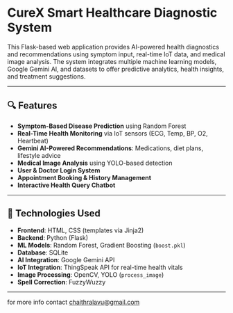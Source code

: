 # CureX Smart Healthcare Diagnostic System

This Flask-based web application provides AI-powered health diagnostics and recommendations using symptom input, real-time IoT data, and medical image analysis. The system integrates multiple machine learning models, Google Gemini AI, and datasets to offer predictive analytics, health insights, and treatment suggestions.

---

## 🔍 Features

- **Symptom-Based Disease Prediction** using Random Forest
- **Real-Time Health Monitoring** via IoT sensors (ECG, Temp, BP, O2, Heartbeat)
- **Gemini AI-Powered Recommendations**: Medications, diet plans, lifestyle advice
- **Medical Image Analysis** using YOLO-based detection
- **User & Doctor Login System**
- **Appointment Booking & History Management**
- **Interactive Health Query Chatbot**

---

## 🧠 Technologies Used

- **Frontend**: HTML, CSS (templates via Jinja2)
- **Backend**: Python (Flask)
- **ML Models**: Random Forest, Gradient Boosting (`boost.pkl`)
- **Database**: SQLite
- **AI Integration**: Google Gemini API
- **IoT Integration**: ThingSpeak API for real-time health vitals
- **Image Processing**: OpenCV, YOLO (`process_image`)
- **Spell Correction**: FuzzyWuzzy

---
for more info contact chaithralavu@gmail.com
